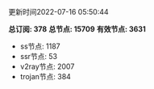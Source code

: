 更新时间2022-07-16 05:50:44

**总订阅: 378**
**总节点: 15709**
**有效节点: 3631**
- ss节点: 1187
- ssr节点: 53
- v2ray节点: 2007
- trojan节点: 384
